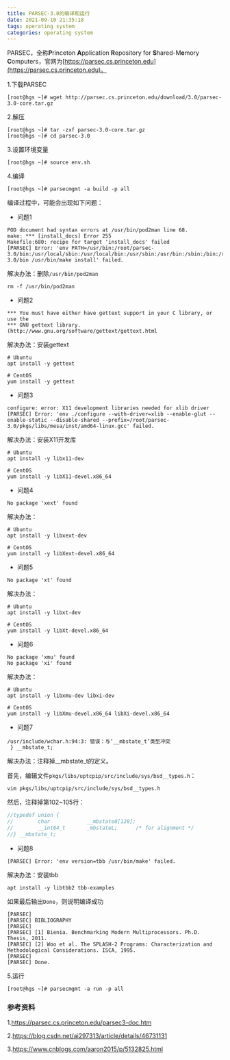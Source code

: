 ```yaml
---
title: PARSEC-3.0的编译和运行
date: 2021-09-10 21:35:18
tags: operating system
categories: operating system
---
```


PARSEC，全称**P**rinceton **A**pplication **R**epository for **S**hared-M**e**mory **C**omputers，官网为[https://parsec.cs.princeton.edu](https://parsec.cs.princeton.edu)。

<!--more-->

1.下载PARSEC

```shell
[root@hgs ~]# wget http://parsec.cs.princeton.edu/download/3.0/parsec-3.0-core.tar.gz
```

2.解压

```shell
[root@hgs ~]# tar -zxf parsec-3.0-core.tar.gz
[root@hgs ~]# cd parsec-3.0
```

3.设置环境变量

```shell
[root@hgs ~]# source env.sh
```

4.编译

```shell
[root@hgs ~]# parsecmgmt -a build -p all
```

编译过程中，可能会出现如下问题：

* 问题1

```shell
POD document had syntax errors at /usr/bin/pod2man line 68.
make: *** [install_docs] Error 255
Makefile:680: recipe for target 'install_docs' failed
[PARSEC] Error: 'env PATH=/usr/bin:/root/parsec-3.0/bin:/usr/local/sbin:/usr/local/bin:/usr/sbin:/usr/bin:/sbin:/bin:/root/parsec-3.0/bin /usr/bin/make install' failed.
```

解决办法：删除`/usr/bin/pod2man`

```shell
rm -f /usr/bin/pod2man
```

* 问题2

```shell
*** You must have either have gettext support in your C library, or use the
*** GNU gettext library. (http://www.gnu.org/software/gettext/gettext.html
```

解决办法：安装gettext

```shell
# Ubuntu
apt install -y gettext

# CentOS
yum install -y gettext
```

* 问题3

```shell
configure: error: X11 development libraries needed for xlib driver
[PARSEC] Error: 'env ./configure --with-driver=xlib --enable-glut --enable-static --disable-shared --prefix=/root/parsec-3.0/pkgs/libs/mesa/inst/amd64-linux.gcc' failed.
```

解决办法：安装X11开发库

```shell
# Ubuntu
apt install -y libx11-dev

# CentOS
yum install -y libX11-devel.x86_64
```

* 问题4

```shell
No package 'xext' found
```

解决办法：

```shell
# Ubuntu
apt install -y libxext-dev

# CentOS
yum install -y libXext-devel.x86_64
```

* 问题5

```shell
No package 'xt' found
```

解决办法：

```shell
# Ubuntu
apt install -y libxt-dev

# CentOS
yum install -y libXt-devel.x86_64
```

* 问题6

```shell
No package 'xmu' found
No package 'xi' found
```

解决办法：

```shell
# Ubuntu
apt install -y libxmu-dev libxi-dev

# CentOS
yum install -y libXmu-devel.x86_64 libXi-devel.x86_64
```

* 问题7

```shell
/usr/include/wchar.h:94:3: 错误：与‘__mbstate_t’类型冲突
 } __mbstate_t;
```

解决办法：注释掉\_\_mbstate_t的定义。

首先，编辑文件`pkgs/libs/uptcpip/src/include/sys/bsd__types.h`：

```shell
vim pkgs/libs/uptcpip/src/include/sys/bsd__types.h
```

然后，注释掉第102~105行：

```c
//typedef union {
//        char            __mbstate8[128];
//        __int64_t       _mbstateL;      /* for alignment */
//} __mbstate_t;
```

* 问题8

```shell
[PARSEC] Error: 'env version=tbb /usr/bin/make' failed.
```

解决办法：安装tbb

```shell
apt install -y libtbb2 tbb-examples
```

如果最后输出`Done`，则说明编译成功

```shell
[PARSEC]
[PARSEC] BIBLIOGRAPHY
[PARSEC]
[PARSEC] [1] Bienia. Benchmarking Modern Multiprocessors. Ph.D. Thesis, 2011.
[PARSEC] [2] Woo et al. The SPLASH-2 Programs: Characterization and Methodological Considerations. ISCA, 1995.
[PARSEC]
[PARSEC] Done.
```

5.运行

```shell
[root@hgs ~]# parsecmgmt -a run -p all
```

### 参考资料

1.https://parsec.cs.princeton.edu/parsec3-doc.htm

2.https://blog.csdn.net/ai297313/article/details/46731131

3.https://www.cnblogs.com/aaron2015/p/5132825.html
